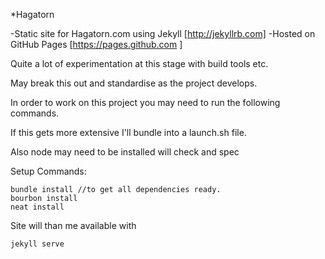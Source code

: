 *Hagatorn

-Static site for Hagatorn.com using Jekyll [http://jekyllrb.com]
-Hosted on GitHub Pages [https://pages.github.com ]

Quite a lot of experimentation at this stage with build tools etc.

May break this out and standardise as the project develops.

In order to work on this project you may need to run the following commands.

If this gets more extensive I'll bundle into a launch.sh file.

Also node may need to be installed will check and spec

Setup Commands:

    bundle install //to get all dependencies ready.
    bourbon install
    neat install

Site will than me available with

    jekyll serve
